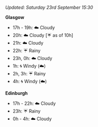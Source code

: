 *Updated: Saturday 23rd September 15:30*

**Glasgow**

* 17h - 19h: :cloud: Cloudy
* 20h: :cloud: Cloudy [:umbrella: as of 10h]
* 21h: :cloud: Cloudy
* 22h: :umbrella: Rainy
* 23h, 0h: :cloud: Cloudy
* 1h: :cyclone: Windy (:cloud:)
* 2h, 3h: :umbrella: Rainy
* 4h: :cyclone: Windy (:cloud:)

**Edinburgh**

* 17h - 22h: :cloud: Cloudy
* 23h: :umbrella: Rainy
* 0h - 4h: :cloud: Cloudy
